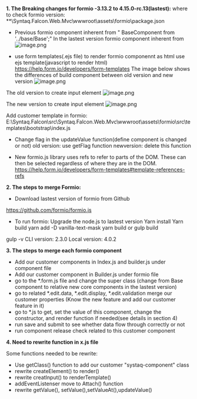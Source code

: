 **1. The Breaking changes for formio -3.13.2 to 4.15.0-rc.13(lastest):**
where to check formio version:
**\Syntaq.Falcon.Web.Mvc\wwwroot\assets\formio\package.json

- Previous formio component inherent from " BaseComponent from '../base/Base';"
In the lastest version formio component inherent from 
![image.png](/.attachments/image-e3a8e50e-53ac-43a8-b58c-1b45c2ca05e8.png)

-  use form templates(.ejs file) to render formio componennt as html
use ejs template(javascript to render html)
https://help.form.io/developers/form-templates
The image below shows the differences of build component between old version and new version
![image.png](/.attachments/image-46a3f8a6-ac1d-4dc1-8052-45db1cf7ae28.png)

The old version to create input element
![image.png](/.attachments/image-121992f7-007c-4850-a24f-263ea670f4b9.png)

The new version to create input element
![image.png](/.attachments/image-7b6aa395-96ec-4c17-9b25-4239809690c0.png)

Add customer template in formio:
E:\Syntaq.Falcon\src\Syntaq.Falcon.Web.Mvc\wwwroot\assets\formio\src\templates\bootstrap\index.js

- Change flag in the updateValue function(define component is changed or not)
old version: use getFlag function
newversion: delete this function

- New  formio.js library uses refs to refer to parts of the DOM. These can then be selected regardless of where they are in the DOM.
https://help.form.io/developers/form-templates#template-references-refs

**2. The steps to merge Formio:**
- Download lastest version of formio from Github

https://github.com/formio/formio.js

- To run formio:
Upgrade the node.js to lastest version
Yarn install
Yarn build
yarn add -D vanilla-text-mask
yarn build or gulp build

gulp -v
CLI version: 2.3.0
Local version: 4.0.2


**3. The steps to merge each formio component** 
- Add our customer components in Index.js and  builder.js under component file
- Add our customer component in Builder.js under formio file 
- go to the *.form.js file and change the super class 
(change from Base component to relative new core components in the lastest version)
- go to related *.edit.data, *.edit.display, *.edit.validation merge our customer properties
(Know the new feature and add our customer feature in it)
- go to *.js to get, set the value of this component, change the constructor, and render function if needed(see details in section 4)
- run save and submit to see whether data flow through correctly or not
- run component release check related to this customer component

**4. Need to rewrite function in x.js file** 

   Some functions needed to be rewrite:
- Use getClass() function to add our customer "systaq-component" class
 - rewrite createElement() to render()  
- rewrite creatInput() to renderTemplate()
- addEventListenser move to Attach() function
- rewrite getValue(),  setValue(),setValueAt(),updateValue()

 

